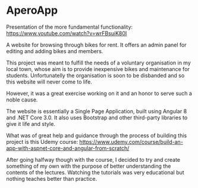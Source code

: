 # AperoApp
Presentation of the more fundamental functionality:
https://www.youtube.com/watch?v=wrFBsuiK80I

A website for browsing through bikes for rent. It offers an admin panel for editing and adding bikes and members.

This project was meant to fulfill the needs of a voluntary organisation in my local town, whose aim is to provide inexpensive
bikes and maintenance for students. Unfortunatelly the organisation is soon to be disbanded and so this website will never 
come to life.

However, it was a great exercise working on it and an honor to serve such a noble cause.

The website is essentially a Single Page Application, built using Angular 8 and .NET Core 3.0. It also uses Bootstrap and other
third-party libraries to give it life and style.

What was of great help and guidance through the process of building this project is this Udemy course:
https://www.udemy.com/course/build-an-app-with-aspnet-core-and-angular-from-scratch/

After going halfway though with the course, I decided to try and create something of my own with the purpose of better
understanding the contents of the lectures. Watching the tutorials was very educational but nothing teaches better than practice.
